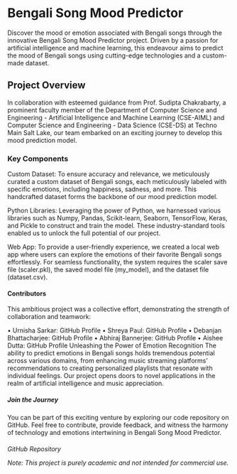<h1>Bengali Song Mood Predictor</h1>
<p>Discover the mood or emotion associated with Bengali songs through the innovative Bengali Song Mood Predictor project. Driven by a passion for artificial intelligence and machine learning, this endeavour aims to predict the mood of Bengali songs using cutting-edge technologies and a custom-made dataset.</p>

<h2>Project Overview</h2>
In collaboration with esteemed guidance from Prof. Sudipta Chakrabarty, a prominent faculty member of the Department of Computer Science and Engineering - Artificial Intelligence and Machine Learning (CSE-AIML) and Computer Science and Engineering - Data Science (CSE-DS) at Techno Main Salt Lake, our team embarked on an exciting journey to develop this mood prediction model.

<h3>Key Components</h3>
Custom Dataset: To ensure accuracy and relevance, we meticulously curated a custom dataset of Bengali songs, each meticulously labeled with specific emotions, including happiness, sadness, and more. This handcrafted dataset forms the backbone of our mood prediction model.

Python Libraries: Leveraging the power of Python, we harnessed various libraries such as Numpy, Pandas, Scikit-learn, Seaborn, TensorFlow, Keras, and Pickle to construct and train the model. These industry-standard tools enabled us to unlock the full potential of our project.

Web App: To provide a user-friendly experience, we created a local web app where users can explore the emotions of their favorite Bengali songs effortlessly. For seamless functionality, the system requires the scaler save file (scaler.pkl), the saved model file (my_model), and the dataset file (dataset.csv).

<h4>Contributors</h4>
This ambitious project was a collective effort, demonstrating the strength of collaboration and teamwork:

•	Urnisha Sarkar: GitHub Profile
•	Shreya Paul: GitHub Profile
•	Debanjan Bhattacharjee: GitHub Profile
•	Abhiraj Bannerjee: GitHub Profile
•	Aishee Dutta: GitHub Profile
Unleashing the Power of Emotion Recognition
The ability to predict emotions in Bengali songs holds tremendous potential across various domains, from enhancing music streaming platforms' recommendations to creating personalized playlists that resonate with individual feelings. Our project opens doors to novel applications in the realm of artificial intelligence and music appreciation.

<h5>Join the Journey</h5>
You can be part of this exciting venture by exploring our code repository on GitHub. Feel free to contribute, provide feedback, and witness the harmony of technology and emotions intertwining in Bengali Song Mood Predictor.

<h6>GitHub Repository</h7>

Note: This project is purely academic and not intended for commercial use.
